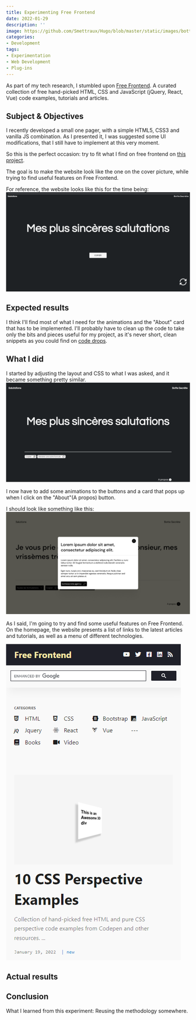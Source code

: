 ```yaml
---
title: Experimenting Free Frontend
date: 2022-01-29
description: ''
image: https://github.com/Smettraux/Hugo/blob/master/static/images/botte-cordiale-v2-front.png?raw=true
categories:
- Development
tags:
- Experimentation
- Web Development
- Plug-ins
---
```


As part of my tech research, I stumbled upon [Free Frontend](https://freefrontend.com). A curated collection of free hand-picked HTML, CSS and JavaScript (jQuery, React, Vue) code examples, tutorials and articles.

## Subject & Objectives
I recently developed a small one pager, with a simple HTML5, CSS3 and vanilla JS combination. As I presented it, I was suggested some UI modifications, that I still have to implement at this very moment.

So this is the perfect occasion: try to fit what I find on free frontend on [this project](https://botte-cordiale.surge.sh).

The goal is to make the website look like the one on the cover picture, while trying to find useful features on Free Frontend.

For reference, the website looks like this for the time being:
![botte-cordiale](https://github.com/Smettraux/Hugo/blob/master/static/images/botte-cordiale-v1-front.png?raw=true)

## Expected results
I think I'll find most of what I need for the animations and the "About" card that has to be implemented.
I'll probably have to clean up the code to take only the bits and pieces useful for my project, as it's never short, clean snippets as you could find on [code drops](https://codedrops.io/).

## What I did
I started by adjusting the layout and CSS to what I was asked, and it became something pretty similar.
![botte-cordiale-v1.5](https://github.com/Smettraux/Hugo/blob/master/static/images/botte-cordiale_v2_a.png?raw=true)


I now have to add some animations to the buttons and a card that pops up when I click on the "About"(A propos) button.

I should look like something like this:
![botte-cordiale-v2-about](https://github.com/Smettraux/Hugo/blob/master/static/images/botte-cordiale-v2-about.png?raw=true)

As I said, I'm going to try and find some useful features on Free Frontend. On the homepage, the website presents a list of links to the latest articles and tutorials, as well as a menu of different technologies.

![FreeFrontend Menu](https://github.com/Smettraux/Hugo/blob/master/static/images/freefrontend-home.png?raw=true)


## Actual results

## Conclusion
 What I learned from this experiment:
 Reusing the methodology somewhere.